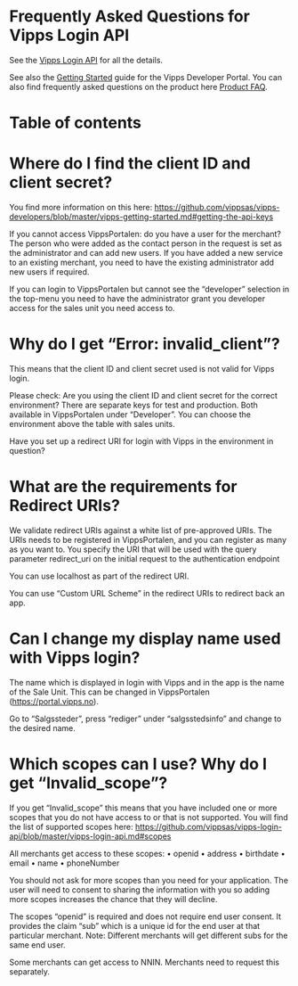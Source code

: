 # Frequently Asked Questions for Vipps Login API

See the [Vipps Login API](https://github.com/vippsas/vipps-login-api/blob/master/vipps-login-api.md) for all the details.

See also the
[Getting Started](https://github.com/vippsas/vipps-developers/blob/master/vipps-getting-started.md)
guide for the Vipps Developer Portal.
You can also find frequently asked questions on the product here [Product FAQ](https://vipps.no/hjelp/vipps/vipps-logg-inn). 

# Table of contents



# Where do I find the client ID and client secret?
You find more information on this here: https://github.com/vippsas/vipps-developers/blob/master/vipps-getting-started.md#getting-the-api-keys


If you cannot access VippsPortalen: do you have a user for the merchant? The person who were added as the contact person in the request is set as the administrator and can add new users. If you have added a new service to an existing merchant, you need to have the existing administrator add new users if required.

If you can login to VippsPortalen but cannot see the “developer” selection in the top-menu you need to have the administrator grant you developer access for the sales unit you need access to.

# Why do I get “Error: invalid_client”?
This means that the client ID and client secret used is not valid for Vipps login.
 
Please check: 
Are you using the client ID and client secret for the correct environment? There are separate keys for test and production. Both available in VippsPortalen under “Developer”. You can choose the environment above the table with sales units.

Have you set up a redirect URI for login with Vipps in the environment in question?

# What are the requirements for Redirect URIs?
We validate redirect URIs against a white list of pre-approved URIs. The URIs needs to be registered in VippsPortalen, and you can register as many as you want to.
You specify the URI that will be used with the query parameter redirect_uri on the initial request to the authentication endpoint

You can use localhost as part of the redirect URI.

You can use “Custom URL Scheme” in the redirect URIs to redirect back an app.

# Can I change my display name used with Vipps login? 
The name which is displayed in login with Vipps and in the app is the name of the Sale Unit. This can be changed in VippsPortalen (https://portal.vipps.no).

Go to “Salgssteder”, press “rediger” under “salgsstedsinfo” and change to the desired name.

# Which scopes can I use? Why do I get “Invalid_scope”?
If you get “Invalid_scope” this means that you have included one or more scopes that you do not have access to or that is not supported. You will find the list of supported scopes here:
https://github.com/vippsas/vipps-login-api/blob/master/vipps-login-api.md#scopes 

All merchants get access to these scopes:
•	openid
•	address
•	birthdate
•	email
•	name
•	phoneNumber

You should not ask for more scopes than you need for your application. The user will need to consent to sharing the information with you so adding more scopes increases the chance that they will decline. 

The scopes “openid” is required and does not require end user consent. It provides the claim “sub” which is a unique id for the end user at that particular merchant. Note: Different merchants will get different subs for the same end user.

Some merchants can get access to NNIN. Merchants need to request this separately.
